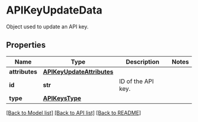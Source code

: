# APIKeyUpdateData

Object used to update an API key.

## Properties

| Name           | Type                                                    | Description        | Notes |
| -------------- | ------------------------------------------------------- | ------------------ | ----- |
| **attributes** | [**APIKeyUpdateAttributes**](APIKeyUpdateAttributes.md) |                    |
| **id**         | **str**                                                 | ID of the API key. |
| **type**       | [**APIKeysType**](APIKeysType.md)                       |                    |

[[Back to Model list]](README.md#documentation-for-models) [[Back to API list]](README.md#documentation-for-api-endpoints) [[Back to README]](README.md)
